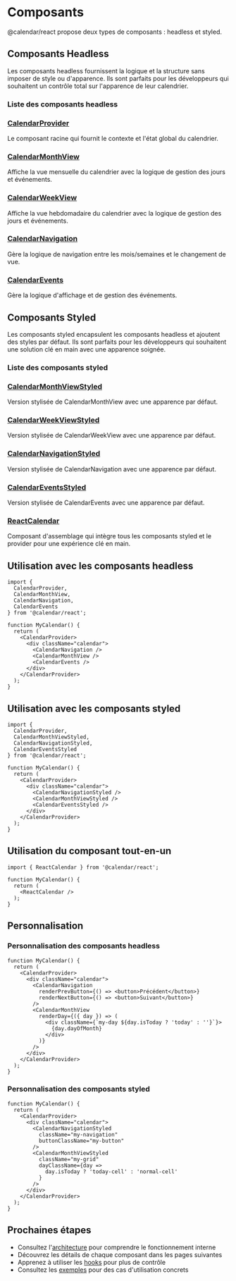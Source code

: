 # Composants

@calendar/react propose deux types de composants : headless et styled.

## Composants Headless

Les composants headless fournissent la logique et la structure sans imposer de style ou d'apparence. Ils sont parfaits pour les développeurs qui souhaitent un contrôle total sur l'apparence de leur calendrier.

### Liste des composants headless

### [CalendarProvider](./calendar-provider.md)
Le composant racine qui fournit le contexte et l'état global du calendrier.

### [CalendarMonthView](./calendar-month-view.md)
Affiche la vue mensuelle du calendrier avec la logique de gestion des jours et événements.

### [CalendarWeekView](./calendar-week-view.md)
Affiche la vue hebdomadaire du calendrier avec la logique de gestion des jours et événements.

### [CalendarNavigation](./calendar-navigation.md)
Gère la logique de navigation entre les mois/semaines et le changement de vue.

### [CalendarEvents](./calendar-events.md)
Gère la logique d'affichage et de gestion des événements.

## Composants Styled

Les composants styled encapsulent les composants headless et ajoutent des styles par défaut. Ils sont parfaits pour les développeurs qui souhaitent une solution clé en main avec une apparence soignée.

### Liste des composants styled

### [CalendarMonthViewStyled](./calendar-month-view-styled.md)
Version stylisée de CalendarMonthView avec une apparence par défaut.

### [CalendarWeekViewStyled](./calendar-week-view-styled.md)
Version stylisée de CalendarWeekView avec une apparence par défaut.

### [CalendarNavigationStyled](./calendar-navigation-styled.md)
Version stylisée de CalendarNavigation avec une apparence par défaut.

### [CalendarEventsStyled](./calendar-events-styled.md)
Version stylisée de CalendarEvents avec une apparence par défaut.

### [ReactCalendar](./react-calendar.md)
Composant d'assemblage qui intègre tous les composants styled et le provider pour une expérience clé en main.

## Utilisation avec les composants headless

```tsx
import { 
  CalendarProvider, 
  CalendarMonthView, 
  CalendarNavigation, 
  CalendarEvents 
} from '@calendar/react';

function MyCalendar() {
  return (
    <CalendarProvider>
      <div className="calendar">
        <CalendarNavigation />
        <CalendarMonthView />
        <CalendarEvents />
      </div>
    </CalendarProvider>
  );
}
```

## Utilisation avec les composants styled

```tsx
import { 
  CalendarProvider, 
  CalendarMonthViewStyled, 
  CalendarNavigationStyled, 
  CalendarEventsStyled 
} from '@calendar/react';

function MyCalendar() {
  return (
    <CalendarProvider>
      <div className="calendar">
        <CalendarNavigationStyled />
        <CalendarMonthViewStyled />
        <CalendarEventsStyled />
      </div>
    </CalendarProvider>
  );
}
```

## Utilisation du composant tout-en-un

```tsx
import { ReactCalendar } from '@calendar/react';

function MyCalendar() {
  return (
    <ReactCalendar />
  );
}
```

## Personnalisation

### Personnalisation des composants headless

```tsx
function MyCalendar() {
  return (
    <CalendarProvider>
      <div className="calendar">
        <CalendarNavigation 
          renderPrevButton={() => <button>Précédent</button>}
          renderNextButton={() => <button>Suivant</button>}
        />
        <CalendarMonthView 
          renderDay={({ day }) => (
            <div className={`my-day ${day.isToday ? 'today' : ''}`}>
              {day.dayOfMonth}
            </div>
          )}
        />
      </div>
    </CalendarProvider>
  );
}
```

### Personnalisation des composants styled

```tsx
function MyCalendar() {
  return (
    <CalendarProvider>
      <div className="calendar">
        <CalendarNavigationStyled 
          className="my-navigation"
          buttonClassName="my-button"
        />
        <CalendarMonthViewStyled 
          className="my-grid"
          dayClassName={day => 
            day.isToday ? 'today-cell' : 'normal-cell'
          }
        />
      </div>
    </CalendarProvider>
  );
}
```

## Prochaines étapes

- Consultez l'[architecture](../architecture.md) pour comprendre le fonctionnement interne
- Découvrez les détails de chaque composant dans les pages suivantes
- Apprenez à utiliser les [hooks](../hooks/README.md) pour plus de contrôle
- Consultez les [exemples](../examples/README.md) pour des cas d'utilisation concrets 